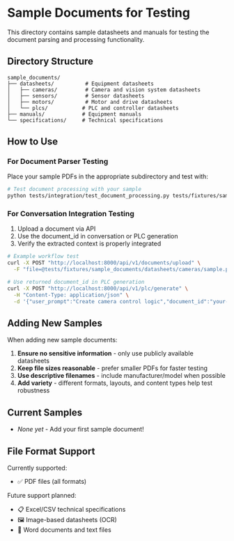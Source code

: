# Sample Documents for Testing

This directory contains sample datasheets and manuals for testing the document parsing and processing functionality.

## Directory Structure

```
sample_documents/
├── datasheets/          # Equipment datasheets
│   ├── cameras/         # Camera and vision system datasheets
│   ├── sensors/         # Sensor datasheets  
│   ├── motors/          # Motor and drive datasheets
│   └── plcs/           # PLC and controller datasheets
├── manuals/            # Equipment manuals
└── specifications/     # Technical specifications
```

## How to Use

### For Document Parser Testing

Place your sample PDFs in the appropriate subdirectory and test with:

```bash
# Test document processing with your sample
python tests/integration/test_document_processing.py tests/fixtures/sample_documents/datasheets/cameras/your_camera_datasheet.pdf
```

### For Conversation Integration Testing

1. Upload a document via API
2. Use the document_id in conversation or PLC generation
3. Verify the extracted context is properly integrated

```bash
# Example workflow test
curl -X POST "http://localhost:8000/api/v1/documents/upload" \
  -F "file=@tests/fixtures/sample_documents/datasheets/cameras/sample.pdf"

# Use returned document_id in PLC generation
curl -X POST "http://localhost:8000/api/v1/plc/generate" \
  -H "Content-Type: application/json" \
  -d '{"user_prompt":"Create camera control logic","document_id":"your-doc-id"}'
```

## Adding New Samples

When adding new sample documents:

1. **Ensure no sensitive information** - only use publicly available datasheets
2. **Keep file sizes reasonable** - prefer smaller PDFs for faster testing
3. **Use descriptive filenames** - include manufacturer/model when possible
4. **Add variety** - different formats, layouts, and content types help test robustness

## Current Samples

- *None yet* - Add your first sample document!

## File Format Support

Currently supported:
- ✅ PDF files (all formats)

Future support planned:
- 📋 Excel/CSV technical specifications
- 🖼️ Image-based datasheets (OCR)
- 📄 Word documents and text files